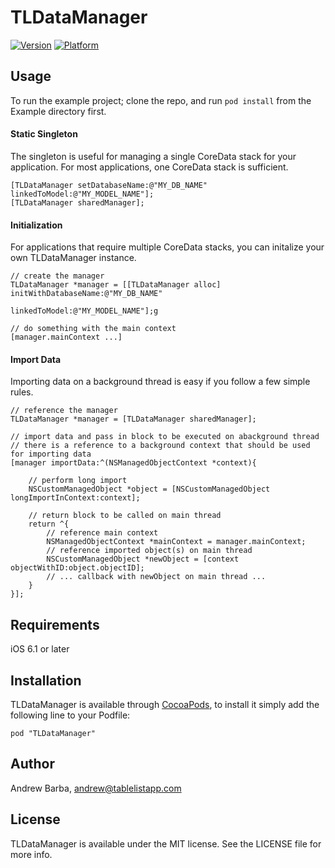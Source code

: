 # TLDataManager

[![Version](http://cocoapod-badges.herokuapp.com/v/TLDataManager/badge.png)](http://cocoadocs.org/docsets/TLDataManager)
[![Platform](http://cocoapod-badges.herokuapp.com/p/TLDataManager/badge.png)](http://cocoadocs.org/docsets/TLDataManager)

## Usage

To run the example project; clone the repo, and run `pod install` from the Example directory first.

#### Static Singleton

The singleton is useful for managing a single CoreData stack for your application. For most applications, one CoreData stack is sufficient.
    
```Objective-C:
[TLDataManager setDatabaseName:@"MY_DB_NAME" linkedToModel:@"MY_MODEL_NAME"];
[TLDataManager sharedManager];
```

#### Initialization

For applications that require multiple CoreData stacks, you can initalize your own TLDataManager instance.
    
```Objective-C:
// create the manager
TLDataManager *manager = [[TLDataManager alloc] initWithDatabaseName:@"MY_DB_NAME" 
                                                       linkedToModel:@"MY_MODEL_NAME"];g

// do something with the main context
[manager.mainContext ...]
```

#### Import Data

Importing data on a background thread is easy if you follow a few simple rules.

```Objective-C:
// reference the manager
TLDataManager *manager = [TLDataManager sharedManager];

// import data and pass in block to be executed on abackground thread
// there is a reference to a background context that should be used for importing data
[manager importData:^(NSManagedObjectContext *context){
    
    // perform long import
    NSCustomManagedObject *object = [NSCustomManagedObject longImportInContext:context];

    // return block to be called on main thread
    return ^{
        // reference main context
        NSManagedObjectContext *mainContext = manager.mainContext;
        // reference imported object(s) on main thread
        NSCustomManagedObject *newObject = [context objectWithID:object.objectID];
        // ... callback with newObject on main thread ...
    }
}];
```

## Requirements

iOS 6.1 or later

## Installation

TLDataManager is available through [CocoaPods](http://cocoapods.org), to install
it simply add the following line to your Podfile:

    pod "TLDataManager"

## Author

Andrew Barba, andrew@tablelistapp.com

## License

TLDataManager is available under the MIT license. See the LICENSE file for more info.

